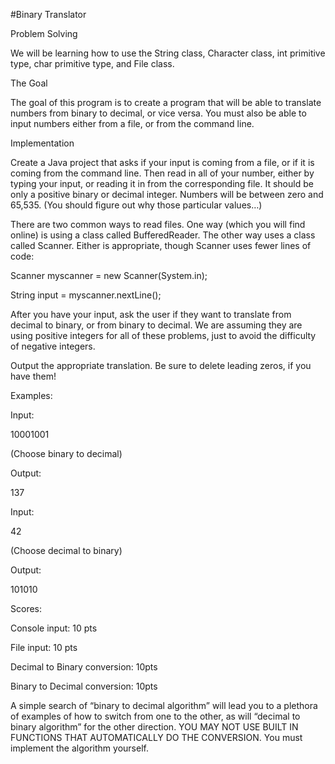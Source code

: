 #Binary Translator 

Problem Solving

 

We will be learning how to use the String class, Character class, int primitive type, char primitive type, and File class.

 

The Goal

The goal of this program is to create a program that will be able to translate numbers from binary to decimal, or vice versa. You must also be able to input numbers either from a file, or from the command line.

 

Implementation

Create a Java project that asks if your input is coming from a file, or if it is coming from the command line. Then read in all of your number, either by typing your input, or reading it in from the corresponding file. It should be only a positive binary or decimal integer. Numbers will be between zero and 65,535. (You should figure out why those particular values…)

There are two common ways to read files. One way (which you will find online) is using a class called BufferedReader. The other way uses a class called Scanner. Either is appropriate, though Scanner uses fewer lines of code:

 

Scanner myscanner = new Scanner(System.in);

String input = myscanner.nextLine();

 

After you have your input, ask the user if they want to translate from decimal to binary, or from binary to decimal. We are assuming they are using positive integers for all of these problems, just to avoid the difficulty of negative integers.

 

Output the appropriate translation. Be sure to delete leading zeros, if you have them!

 

Examples:

 

Input:

10001001

(Choose binary to decimal)

Output:

137

 

Input:

42

(Choose decimal to binary)

Output:

101010


Scores:

Console input: 10 pts

File input: 10 pts

Decimal to Binary conversion: 10pts

Binary to Decimal conversion: 10pts

 

A simple search of “binary to decimal algorithm” will lead you to a plethora of examples of how to switch from one to the other, as will “decimal to binary algorithm” for the other direction. YOU MAY NOT USE BUILT IN FUNCTIONS THAT AUTOMATICALLY DO THE CONVERSION. You must implement the algorithm yourself.
